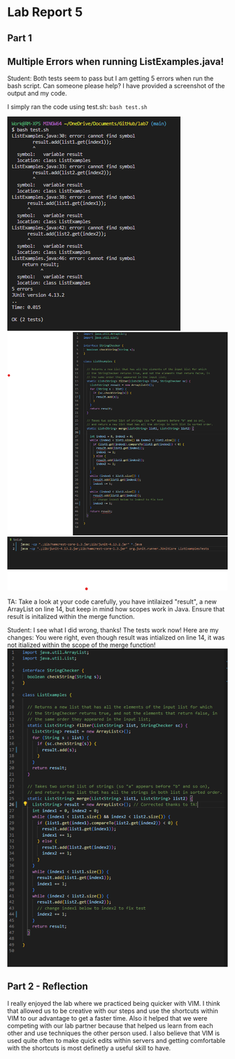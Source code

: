 # Lab Report 5

## Part 1

## Multiple Errors when running ListExamples.java!

Student: Both tests seem to pass but I am getting 5 errors when run the bash script. Can someone please help? I have provided a screenshot of the output and my code. 

I simply ran the code using test.sh: ```bash test.sh```

![Alt text](Lab5Screenshot1.png)
![Alt text](Lab5Screenshot2.png)
![Alt text](Lab5Screenshot4.png)

TA: Take a look at your code carefully, you have intilaized "result", a new ArrayList on line 14, but keep in mind how scopes work in Java. Ensure that result is initalized within the merge function.

Student: I see what I did wrong, thanks! The tests work now! Here are my changes:
You were right, even though result was intialized on line 14, it was not itialized within the scope of the merge function!
![Alt text](Lab5Screenshot3.png)

## Part 2 - Reflection

I really enjoyed the lab where we practiced being quicker with VIM. I think that allowed us to be creative with our steps and use the shortcuts within VIM to our advantage to get a faster time. Also it helped that we were competing with our lab partner because that helped us learn from each other and use techniques the other person used. I also believe that VIM is used quite often to make quick edits within servers and getting comfortable with the shortcuts is most definetly a useful skill to have. 
